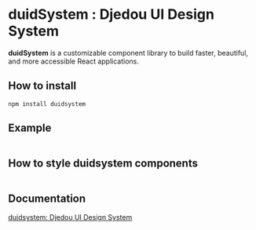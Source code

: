 # duidSystem : Djedou UI Design System
  
  __duidSystem__ is a customizable component library to build faster, beautiful, and more accessible React applications.  

## How to install  

`npm install duidsystem`  

## Example

```  javascript


```  

## How to style duidsystem components  

```  javascript


```  

## Documentation
[duidsystem: Djedou UI Design System](https://djedou.github.io/duidsystem/)
